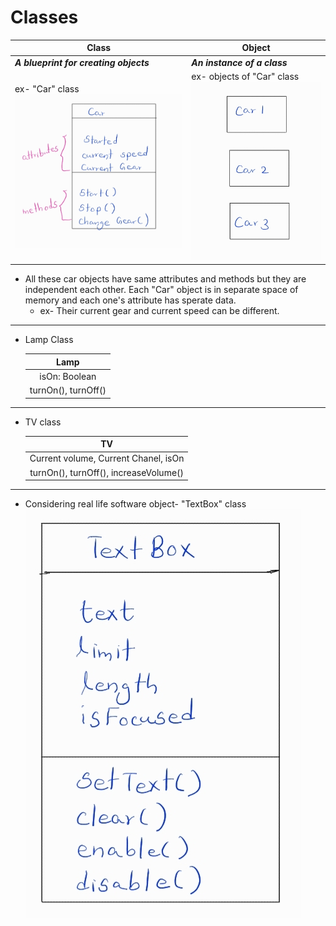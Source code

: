 # Classes
  
| Class                                                                      | Object                                                                                 |
| -------------------------------------------------------------------------- | -------------------------------------------------------------------------------------- |
| ***A blueprint for creating objects***                                     | ***An instance of a class***                                                           |
| ex- "Car" class![](assets/SmartSelect_20240617_234954_Samsung%20Notes.jpg) | ex- objects of "Car" class ![](assets/SmartSelect_20240617_235025_Samsung%20Notes.jpg) |

- All these car objects have same attributes and methods but they are independent each other. Each "Car" object is in separate space of memory and each one's attribute has sperate data.
	- ex- 
      Their current gear and current speed can be different.
---
- Lamp Class
 
  |Lamp               |
  | :---------------: |
  | isOn: Boolean     |
  |turnOn(), turnOff()|
---
- TV class

  |                  TV                   |
  | :-----------------------------------: |
  | Current volume, Current Chanel, isOn  |
  | turnOn(), turnOff(), increaseVolume() |
---
- Considering real life software object- "TextBox" class
  ![](assets/SmartSelect_20240618_123025_Samsung%20Notes.jpg)